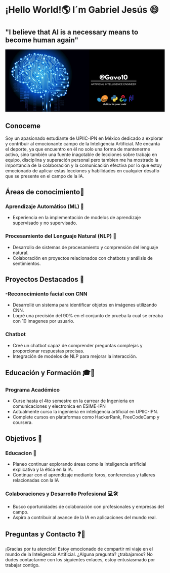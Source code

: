 # ¡Hello World!🌎 I´m Gabriel Jesús 😄
## "I believe that AI is a necessary means to become human again"
![Imagen presentacion](https://github.com/Gavo10/Gavo10/blob/main/assets/presentacion.png)

## Conoceme 
Soy un apasionado estudiante de UPIIC-IPN en México dedicado a explorar y contribuir al emocionante campo de la Inteligencia Artificial. Me encanta el deporte, ya que encuentro en él no solo una forma de mantenerme activo, sino también una fuente inagotable de lecciones sobre trabajo en equipo, disciplina y superación personal pero tambien me ha mostrado la importancia de la colaboración y la comunicación efectiva por lo que estoy emocionado de aplicar estas lecciones y habilidades en cualquier desafío que se presente en el campo de la IA.

## Áreas de conocimiento📖
### Aprendizaje Automático (ML) 🤖
- Experiencia en la implementación de modelos de aprendizaje supervisado y no supervisado.

### Procesamiento del Lenguaje Natural (NLP) 🧠
- Desarrollo de sistemas de procesamiento y comprensión del lenguaje natural.
- Colaboración en proyectos relacionados con chatbots y análisis de sentimientos.

## Proyectos Destacados 🚀
### -Reconocimiento facial con CNN
- Desarrollé un sistema para identificar objetos en imágenes utilizando CNN.
- Logré una precisión del 90% en el conjunto de prueba la cual se creaba con 10 imagenes por usuario.

### Chatbot 
- Creé un chatbot capaz de comprender preguntas complejas y proporcionar respuestas precisas.
- Integración de modelos de NLP para mejorar la interacción.

## Educación y Formación 🎓📝
### Programa Académico
- Curse hasta el 4to semestre en la carrear de Ingenieria en comunicaciones y electronica en ESIME-IPN
- Actualmente curso la ingenieria en inteligencia artificial en UPIIC-IPN.
- Complete cursos en plataformas como HackerRank, FreeCodeCamp y coursera.

## Objetivos 🎯
### Educacion 🏫
- Planeo continuar explorando áreas como la inteligencia artificial explicativa y la ética en la IA.
- Continuar con el aprendizaje mediante foros, conferencias y talleres relacionadas con la IA

### Colaboraciones y Desarrollo Profesional 💻🛠️  
- Busco oportunidades de colaboración con profesionales y empresas del campo.
- Aspiro a contribuir al avance de la IA en aplicaciones del mundo real.

## Preguntas y Contacto ❓📱
¡Gracias por tu atención! Estoy emocionado de compartir mi viaje en el mundo de la Inteligencia Artificial. ¿Alguna pregunta? ¿trabajamos? No dudes contactarme con los siguientes enlaces, estoy entusiasmado por trabajar contigo.
